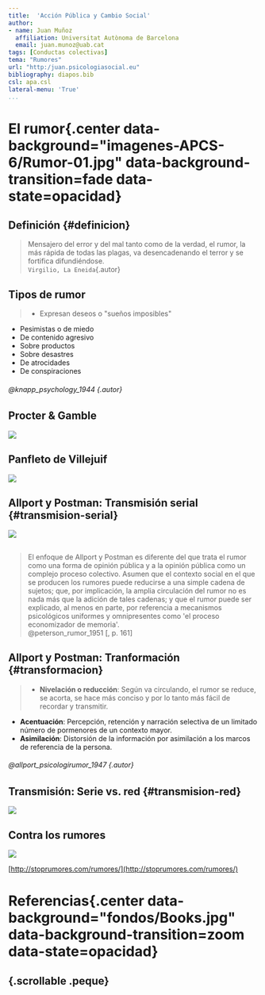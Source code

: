 ```yaml
---
title:  'Acción Pública y Cambio Social'
author:
- name: Juan Muñoz
  affiliation: Universitat Autònoma de Barcelona
  email: juan.munoz@uab.cat
tags: [Conductas colectivas]
tema: "Rumores"
url: "http:/juan.psicologiasocial.eu"
bibliography: diapos.bib
csl: apa.csl
lateral-menu: 'True'
...
```



# El rumor{.center data-background="imagenes-APCS-6/Rumor-01.jpg" data-background-transition=fade data-state=opacidad}

## Definición {#definicion}

>Mensajero del error y del mal tanto como de la verdad, el rumor, la más rápida de todas las plagas, va desencadenando el terror y se fortifica difundiéndose.\
`Virgilio, La Eneida`{.autor}

<!--
## Ejemplos

![](imagenes-APCS-6/Rumor-whatsap.jpg)

##

![](imagenes-APCS-6/Rumor-telefono.png)
 -->

## Tipos de rumor

>* Expresan deseos o "sueños imposibles"
* Pesimistas o de miedo
* De contenido agresivo
* Sobre productos
* Sobre desastres
* De atrocidades
* De conspiraciones

###### @knapp_psychology_1944 {.autor}

## Procter & Gamble

![](imagenes-APCS-6/ProcterGamble.png)

## Panfleto de Villejuif

![](imagenes-APCS-6/Villejuif.jpg)

## Allport y Postman: Transmisión serial {#transmision-serial}

![](imagenes-APCS-6/AllportPostman.jpg)

##

>El enfoque de Allport y Postman es diferente del que trata el rumor como una forma de opinión pública y a la opinión pública como un complejo proceso colectivo. Asumen que el contexto social en el que se producen los rumores puede reducirse a una simple cadena de sujetos; que, por implicación, la amplia circulación del rumor no es nada más que la adición de tales cadenas; y que el rumor puede ser explicado, al menos en parte, por referencia a mecanismos psicológicos uniformes y omnipresentes como 'el proceso economizador de memoria'.\
@peterson_rumor_1951 [, p. 161]

## Allport y Postman: Tranformación {#transformacion}

>* **Nivelación o reducción**: Según va circulando, el rumor se reduce, se acorta, se hace más conciso y por lo tanto más fácil de recordar y transmitir.
* **Acentuación**: Percepción, retención y narración selectiva de un limitado número de pormenores de un contexto mayor.
* **Asimilación**: Distorsión de la información por asimilación a los marcos de referencia de la persona.

###### @allport_psicologirumor_1947 {.autor}

## Transmisión: Serie vs. red {#transmision-red}

![](imagenes-APCS-6/Rumor-red.png)


## Contra los rumores

![](imagenes-APCS-6/StopRumores.png)

[http://stoprumores.com/rumores/](http://stoprumores.com/rumores/)


# Referencias{.center data-background="fondos/Books.jpg" data-background-transition=zoom data-state=opacidad}

## {.scrollable .peque}
